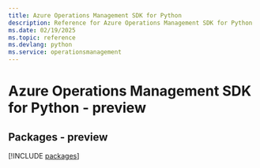 ```yaml
---
title: Azure Operations Management SDK for Python
description: Reference for Azure Operations Management SDK for Python
ms.date: 02/19/2025
ms.topic: reference
ms.devlang: python
ms.service: operationsmanagement
---
```

# Azure Operations Management SDK for Python - preview
## Packages - preview
[!INCLUDE [packages](operations-management-index.md)]